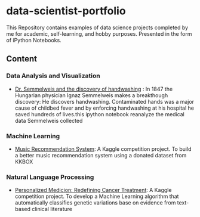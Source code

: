# data-scientist-portfolio
This Repository contains examples of data science projects completed by me for academic, self-learning, and hobby purposes. Presented in the form of iPython Notebooks.
## Content

### Data Analysis and Visualization
  + [Dr. Semmelweis and the discovery of handwashing](https://github.com/Shonafeng/data-scientist-portfolio/tree/master/Analysis:Dose%20handwashing%20reduce%20death%20rate%3F%20) : In 1847 the Hungarian physician Ignaz Semmelweis makes a breakthough discovery: He discovers handwashing. Contaminated hands was a major cause of childbed fever and by enforcing handwashing at his hospital he saved hundreds of lives.this ipython notebook reanalyze the medical data Semmelweis collected
### Machine Learning
  + [Music Recommendation System](https://github.com/Shonafeng/data-scientist-portfolio/tree/master/ML:%20Recommend%20music%20to%20customer): A Kaggle competition project. To build a better music recommendation system using a donated dataset from KKBOX
### Natural Language Processing
  + [Personalized Medicion: Redefining Cancer Treatment](https://github.com/Shonafeng/data-scientist-portfolio/tree/master/NLP:%20Personalized%20Medicine): A Kaggle competition project. To develop a Machine Learning algorithm that automatically classifies genetic variations base on evidence from text-based clinical literature

